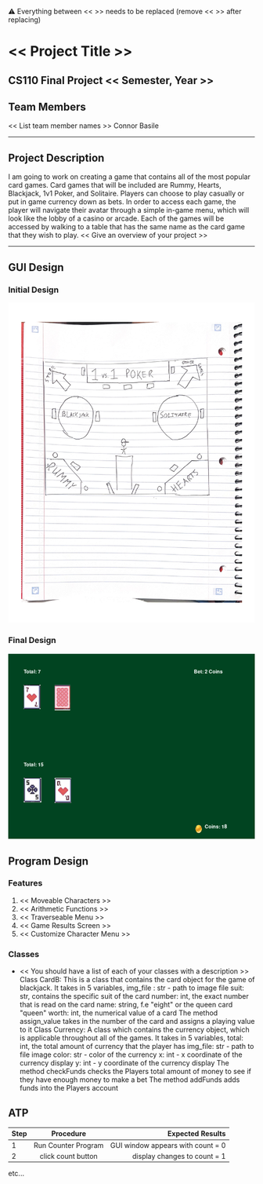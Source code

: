 
:warning: Everything between << >> needs to be replaced (remove << >> after replacing)

# << Project Title >>
## CS110 Final Project  << Semester, Year >>

## Team Members

<< List team member names >>
Connor Basile
***

## Project Description
I am going to work on creating a game that contains all of the most popular card games. Card games that will be included are Rummy, Hearts, Blackjack, 1v1 Poker, and Solitaire. Players can choose to play casually or put in game currency down as bets. In order to access each game, the player will navigate their avatar through a simple in-game menu, which will look like the lobby of a casino or arcade. Each of the games will be accessed by walking to a table that has the same name as the card game that they wish to play.
<< Give an overview of your project >>

***    

## GUI Design

### Initial Design

![initial gui](assets/gui.jpg)

### Final Design

![final gui](assets/finalgui.jpg)

## Program Design

### Features

1. << Moveable Characters >>
2. << Arithmetic Functions >>
3. << Traverseable Menu >>
4. << Game Results Screen >>
5. << Customize Character Menu >>

### Classes

- << You should have a list of each of your classes with a description >>
Class CardB: This is a class that contains the card object for the game of blackjack. It takes in 5 variables,
        img_file : str - path to image file
        suit: str, contains the specific suit of the card
        number: int, the exact number that is read on the card
        name: string, f.e  "eight" or the queen card "queen"
        worth: int, the numerical value of a card
    The method assign_value takes in the number of the card and assigns a playing value to it
Class Currency: A class which contains the currency object, which is applicable throughout all of the games. It takes in 5 variables,
        total: int, the total amount of currency that the player has
        img_file: str - path to file image
        color: str - color of the currency
        x: int - x coordinate of the currency display
        y: int - y coordinate of the currency display
    The method checkFunds checks the Players total amount of money to see if they have enough money to make a bet
    The method addFunds adds funds into the Players account
## ATP

| Step                 |Procedure             |Expected Results                   |
|----------------------|:--------------------:|----------------------------------:|
|  1                   | Run Counter Program  |GUI window appears with count = 0  |
|  2                   | click count button   | display changes to count = 1      |
etc...
